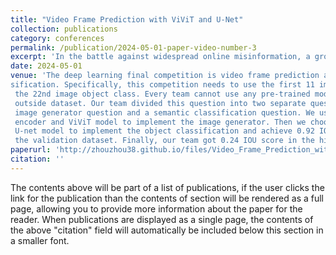 ```yaml
---
title: "Video Frame Prediction with ViViT and U-Net"
collection: publications
category: conferences
permalink: /publication/2024-05-01-paper-video-number-3
excerpt: 'In the battle against widespread online misinformation, a growing problem is text-image inconsistency, where images are misleadingly paired with texts with different intent or meaning. '
date: 2024-05-01
venue: 'The deep learning final competition is video frame prediction and semantic clas
sification. Specifically, this competition needs to use the first 11 images to find
 the 22nd image object class. Every team cannot use any pre-trained model and
 outside dataset. Our team divided this question into two separate questions, an
 image generator question and a semantic classification question. We use JEPA
 encoder and ViViT model to implement the image generator. Then we choose the
 U-net model to implement the object classification and achieve 0.92 IOU score in
 the validation dataset. Finally, our team got 0.24 IOU score in the hidden dataset.'
paperurl: 'http://zhouzhou38.github.io/files/Video_Frame_Prediction_with_ViViT_and_U_Net.pdf'
citation: ''
---
```


The contents above will be part of a list of publications, if the user clicks the link for the publication than the contents of section will be rendered as a full page, allowing you to provide more information about the paper for the reader. When publications are displayed as a single page, the contents of the above "citation" field will automatically be included below this section in a smaller font.
